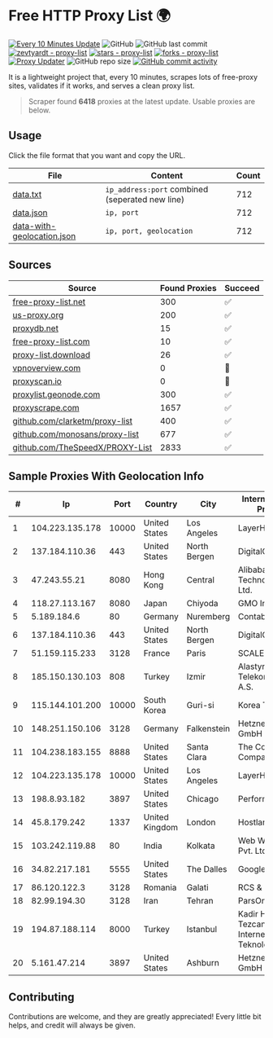 
# Free HTTP Proxy List 🌍

[![Every 10 Minutes Update](https://github.com/mertguvencli/http-proxy-list/actions/workflows/main.yml/badge.svg?branch=main)](https://github.com/mertguvencli/http-proxy-list/actions/workflows/main.yml)
![GitHub](https://img.shields.io/github/license/mertguvencli/http-proxy-list)
![GitHub last commit](https://img.shields.io/github/last-commit/mertguvencli/http-proxy-list)
[![zevtyardt - proxy-list](https://img.shields.io/static/v1?label=zevtyardt&message=proxy-list&color=blue&logo=github)](https://github.com/zevtyardt/proxy-list "Go to GitHub repo")
[![stars - proxy-list](https://img.shields.io/github/stars/zevtyardt/proxy-list?style=social)](https://github.com/zevtyardt/proxy-list)
[![forks - proxy-list](https://img.shields.io/github/forks/zevtyardt/proxy-list?style=social)](https://github.com/zevtyardt/proxy-list)
[![Proxy Updater](https://github.com/zevtyardt/proxy-list/workflows/Proxy%20Updater/badge.svg)](https://github.com/zevtyardt/proxy-list/actions?query=workflow:"Proxy+Updater")
![GitHub repo size](https://img.shields.io/github/repo-size/zevtyardt/proxy-list)
[![GitHub commit activity](https://img.shields.io/github/commit-activity/m/zevtyardt/proxy-list?logo=commits)](https://github.com/zevtyardt/proxy-list/commits/main)

It is a lightweight project that, every 10 minutes, scrapes lots of free-proxy sites, validates if it works, and serves a clean proxy list.

> Scraper found **6418** proxies at the latest update. Usable proxies are below.

## Usage

Click the file format that you want and copy the URL.

|File|Content|Count|
|----|-------|-----|
|[data.txt](https://raw.githubusercontent.com/mertguvencli/http-proxy-list/main/proxy-list/data.txt)|`ip_address:port` combined (seperated new line)|712|
|[data.json](https://raw.githubusercontent.com/mertguvencli/http-proxy-list/main/proxy-list/data.json)|`ip, port`|712|
|[data-with-geolocation.json](https://raw.githubusercontent.com/mertguvencli/http-proxy-list/main/proxy-list/data-with-geolocation.json)|`ip, port, geolocation`|712|

## Sources

|Source|Found Proxies|Succeed|
|------|-------------|-------|
|[free-proxy-list.net](https://free-proxy-list.net)|300|✅|
|[us-proxy.org](https://www.us-proxy.org)|200|✅|
|[proxydb.net](http://proxydb.net)|15|✅|
|[free-proxy-list.com](https://free-proxy-list.com/?page=&port=&type%5B%5D=http&type%5B%5D=https&up_time=0&search=Search)|10|✅|
|[proxy-list.download](https://www.proxy-list.download/HTTP)|26|✅|
|[vpnoverview.com](https://vpnoverview.com/privacy/anonymous-browsing/free-proxy-servers)|0|🚫|
|[proxyscan.io](https://www.proxyscan.io)|0|🚫|
|[proxylist.geonode.com](https://proxylist.geonode.com/api/proxy-list?limit=300&page=1&sort_by=lastChecked&sort_type=desc&protocols=http,https)|300|✅|
|[proxyscrape.com](https://api.proxyscrape.com/v2/?request=displayproxies&protocol=http&timeout=10000&country=all&ssl=all&anonymity=all)|1657|✅|
|[github.com/clarketm/proxy-list](https://raw.githubusercontent.com/clarketm/proxy-list/master/proxy-list-raw.txt)|400|✅|
|[github.com/monosans/proxy-list](https://raw.githubusercontent.com/monosans/proxy-list/main/proxies/http.txt)|677|✅|
|[github.com/TheSpeedX/PROXY-List](https://raw.githubusercontent.com/TheSpeedX/PROXY-List/master/http.txt)|2833|✅|


## Sample Proxies With Geolocation Info

|#|Ip|Port|Country|City|Internet Service Provider|
|-|--|----|-------|----|-------------------------|
|1|104.223.135.178|10000|United States|Los Angeles|LayerHost|
|2|137.184.110.36|443|United States|North Bergen|DigitalOcean, LLC|
|3|47.243.55.21|8080|Hong Kong|Central|Alibaba (US) Technology Co., Ltd.|
|4|118.27.113.167|8080|Japan|Chiyoda|GMO Internet, Inc.|
|5|5.189.184.6|80|Germany|Nuremberg|Contabo GmbH|
|6|137.184.110.36|443|United States|North Bergen|DigitalOcean, LLC|
|7|51.159.115.233|3128|France|Paris|SCALEWAY|
|8|185.150.130.103|808|Turkey|Izmir|Alastyr Telekomunikasyon A.S.|
|9|115.144.101.200|10000|South Korea|Guri-si|Korea Telecom|
|10|148.251.150.106|3128|Germany|Falkenstein|Hetzner Online GmbH|
|11|104.238.183.155|8888|United States|Santa Clara|The Constant Company|
|12|104.223.135.178|10000|United States|Los Angeles|LayerHost|
|13|198.8.93.182|3897|United States|Chicago|Performive LLC|
|14|45.8.179.242|1337|United Kingdom|London|Hostland LLC|
|15|103.242.119.88|80|India|Kolkata|Web Werks India Pvt. Ltd.|
|16|34.82.217.181|5555|United States|The Dalles|Google LLC|
|17|86.120.122.3|3128|Romania|Galati|RCS & RDS|
|18|82.99.194.30|3128|Iran|Tehran|ParsOnline Co.|
|19|194.87.188.114|8000|Turkey|Istanbul|Kadir Huseyin Tezcan Nosspeed Internet Teknolojileri|
|20|5.161.47.214|3897|United States|Ashburn|Hetzner Online GmbH|



## Contributing

Contributions are welcome, and they are greatly appreciated! Every
little bit helps, and credit will always be given.

